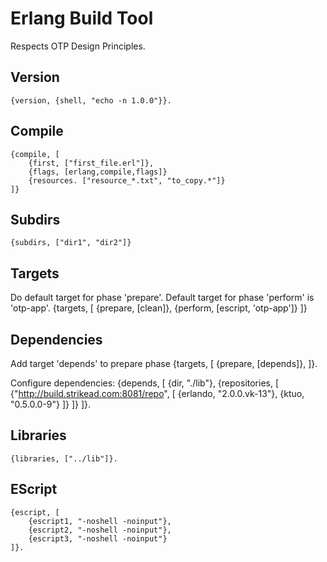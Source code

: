Erlang Build Tool
=================
Respects OTP Design Principles.

Version
-------
    {version, {shell, "echo -n 1.0.0"}}.

Compile
-------
    {compile, [
        {first, ["first_file.erl"]},
        {flags, [erlang,compile,flags]}
        {resources. ["resource_*.txt", "to_copy.*"]}
    ]}

Subdirs
-------
    {subdirs, ["dir1", "dir2"]}

Targets
-------
Do default target for phase 'prepare'. Default target for phase 'perform'
is 'otp-app'.
    {targets, [
        {prepare, [clean]},
        {perform, [escript, 'otp-app']}
    ]}

Dependencies
------------
Add target 'depends' to prepare phase
    {targets, [
        {prepare, [depends]},
    ]}.

Configure dependencies:
    {depends, [
        {dir, "./lib"},
        {repositories, [
            {"http://build.strikead.com:8081/repo", [
                {erlando, "2.0.0.vk-13"},
                {ktuo, "0.5.0.0-9"}
            ]}
        ]}
    ]}.

Libraries
---------
    {libraries, ["../lib"]}.

EScript
-------
    {escript, [
        {escript1, "-noshell -noinput"},
        {escript2, "-noshell -noinput"},
        {escript3, "-noshell -noinput"}
    ]}.

